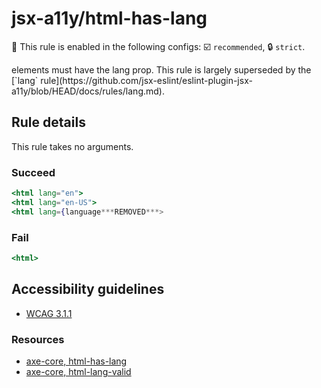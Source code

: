 # jsx-a11y/html-has-lang

💼 This rule is enabled in the following configs: ☑️ `recommended`, 🔒 `strict`.

<!-- end auto-generated rule header -->

<html> elements must have the lang prop. This rule is largely superseded by the [`lang` rule](https://github.com/jsx-eslint/eslint-plugin-jsx-a11y/blob/HEAD/docs/rules/lang.md).

## Rule details

This rule takes no arguments.

### Succeed
```jsx
<html lang="en">
<html lang="en-US">
<html lang={language***REMOVED***>
```

### Fail

```jsx
<html>
```

## Accessibility guidelines
- [WCAG 3.1.1](https://www.w3.org/WAI/WCAG21/Understanding/language-of-page)

### Resources
- [axe-core, html-has-lang](https://dequeuniversity.com/rules/axe/3.2/html-has-lang)
- [axe-core, html-lang-valid](https://dequeuniversity.com/rules/axe/3.2/html-lang-valid)
